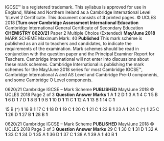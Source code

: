 IGCSE™ is a registered trademark. This syllabus is approved for use in England, Wales and Northern Ireland as a Cambridge International Level 1/Level 2 Certificate. This document consists of **3** printed pages. © UCLES 2018 **[Turn over Cambridge Assessment International Education** Cambridge International General Certificate of Secondary Education **CHEMISTRY 0620/21** Paper 2 Multiple Choice (Extended) **May/June 2018** MARK SCHEME Maximum Mark: 40 **Published** This mark scheme is published as an aid to teachers and candidates, to indicate the requirements of the examination. Mark schemes should be read in conjunction with the question paper and the Principal Examiner Report for Teachers. Cambridge International will not enter into discussions about these mark schemes. Cambridge International is publishing the mark schemes for the May/June 2018 series for most Cambridge IGCSE™, Cambridge International A and AS Level and Cambridge Pre-U components, and some Cambridge O Level components. 


0620/21 Cambridge IGCSE – Mark Scheme **PUBLISHED** May/June 2018 © UCLES 2018 Page 2 of 3 **Question Answer Marks** 1 A **1** 2 D **1** 3 A **1** 4 C **1** 5 B **1** 6 D **1** 7 D **1** 8 B **1** 9 B **1** 10 D **1** 11 C **1** 12 A **1** 13 B **1** 14 C **1** 

15 B (^) **1** 16 B **1** 17 C **1** 18 D **1** 19 C **1** 20 C **1** 21 C **1** 22 B **1** 23 A **1** 24 C (^) **1** 25 C **1** 26 D **1** 27 B **1** 28 B **1** 


0620/21 Cambridge IGCSE – Mark Scheme **PUBLISHED** May/June 2018 © UCLES 2018 Page 3 of 3 **Question Answer Marks** 29 C **1** 30 C **1** 31 D **1** 32 A **1** 33 C **1** 34 D **1** 35 A **1** 36 D **1** 37 C **1** 38 A **1** 39 A **1** 40 B **1** 


